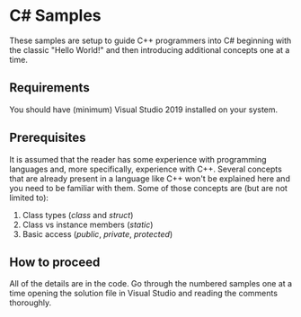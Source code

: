 # C# Samples

These samples are setup to guide C++ programmers into C# beginning with the classic "Hello World!" and then introducing additional concepts one at a time.

## Requirements

You should have (minimum) Visual Studio 2019 installed on your system.

## Prerequisites

It is assumed that the reader has some experience with programming languages and, more specifically, experience with C++. Several concepts that are already present in a language like C++ won't be explained here and you need to be familiar with them. Some of those concepts are (but are not limited to):

1. Class types (*class* and *struct*)
2. Class vs instance members (*static*)
3. Basic access (*public*, *private*, *protected*)

## How to proceed

All of the details are in the code. Go through the numbered samples one at a time opening the solution file in Visual Studio and reading the comments thoroughly.
